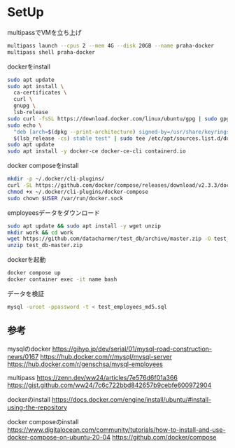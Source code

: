 # SetUp

multipassでVMを立ち上げ

``` sh
multipass launch --cpus 2 --mem 4G --disk 20GB --name praha-docker
multipass shell praha-docker
```

dockerをinstall

``` sh
sudo apt update
sudo apt install \
  ca-certificates \
  curl \
  gnupg \
  lsb-release
sudo curl -fsSL https://download.docker.com/linux/ubuntu/gpg | sudo gpg --dearmor -o /usr/share/keyrings/docker-archive-keyring.gpg
sudo echo \
  "deb [arch=$(dpkg --print-architecture) signed-by=/usr/share/keyrings/docker-archive-keyring.gpg] https://download.docker.com/linux/ubuntu \
  $(lsb_release -cs) stable test" | sudo tee /etc/apt/sources.list.d/docker.list > /dev/null
sudo apt update
sudo apt install -y docker-ce docker-ce-cli containerd.io
```

docker composeをinstall

``` sh
mkdir -p ~/.docker/cli-plugins/
curl -SL https://github.com/docker/compose/releases/download/v2.3.3/docker-compose-linux-aarch64 -o ~/.docker/cli-plugins/docker-compose
chmod +x ~/.docker/cli-plugins/docker-compose
sudo chown $USER /var/run/docker.sock
```

employeesデータをダウンロード

``` sh
sudo apt update && sudo apt install -y wget unzip
mkdir work && cd work
wget https://github.com/datacharmer/test_db/archive/master.zip -O test_db-master.zip
unzip test_db-master.zip
```

dockerを起動

``` sh
docker compose up
docker container exec -it name bash
```

データを検証

``` sh
mysql -uroot -ppassword -t < test_employees_md5.sql
```

## 参考

mysqlのdocker
<https://gihyo.jp/dev/serial/01/mysql-road-construction-news/0167>
<https://hub.docker.com/r/mysql/mysql-server>
<https://hub.docker.com/r/genschsa/mysql-employees>

multipass
<https://zenn.dev/ww24/articles/7e576d6f01a366>
<https://gist.github.com/ww24/7c6c722bbd842657b9cebfe600972904>

dockerのinstall
<https://docs.docker.com/engine/install/ubuntu/#install-using-the-repository>

docker composeのinstall
<https://www.digitalocean.com/community/tutorials/how-to-install-and-use-docker-compose-on-ubuntu-20-04>
<https://github.com/docker/compose>

